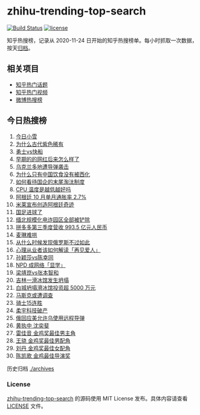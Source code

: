 # zhihu-trending-top-search

[![Build Status](https://github.com/justjavac/zhihu-trending-top-search/workflows/ci/badge.svg?branch=main)](https://github.com/justjavac/zhihu-trending-top-search/actions)
[![license](https://img.shields.io/github/license/justjavac/zhihu-trending-top-search)](https://github.com/justjavac/zhihu-trending-top-search/blob/main/LICENSE)

知乎热搜榜，记录从 2020-11-24 日开始的知乎热搜榜单。每小时抓取一次数据，按天[归档](./archives)。

## 相关项目

- [知乎热门话题](https://github.com/justjavac/zhihu-trending-hot-questions)
- [知乎热门视频](https://github.com/justjavac/zhihu-trending-hot-video)
- [微博热搜榜](https://github.com/justjavac/weibo-trending-hot-search)

## 今日热搜榜

<!-- BEGIN -->
<!-- 最后更新时间 Fri Nov 22 2024 19:08:36 GMT+0800 (China Standard Time) -->

1. [今日小雪](https://www.zhihu.com/search?q=%E4%BB%8A%E6%97%A5%E5%B0%8F%E9%9B%AA)
1. [为什么古代紫色稀有](https://www.zhihu.com/search?q=%E4%B8%BA%E4%BB%80%E4%B9%88%E5%8F%A4%E4%BB%A3%E7%B4%AB%E8%89%B2%E7%A8%80%E6%9C%89)
1. [勇士vs快船](https://www.zhihu.com/search?q=%E5%8B%87%E5%A3%ABvs%E5%BF%AB%E8%88%B9)
1. [早期的的网红后来怎么样了](https://www.zhihu.com/search?q=%E6%97%A9%E6%9C%9F%E7%9A%84%E7%9A%84%E7%BD%91%E7%BA%A2%E5%90%8E%E6%9D%A5%E6%80%8E%E4%B9%88%E6%A0%B7%E4%BA%86)
1. [乌克兰多地遭导弹袭击](https://www.zhihu.com/search?q=%E4%B9%8C%E5%85%8B%E5%85%B0%E5%A4%9A%E5%9C%B0%E9%81%AD%E5%AF%BC%E5%BC%B9%E8%A2%AD%E5%87%BB)
1. [为什么只有中国饮食没有被西化](https://www.zhihu.com/search?q=%E4%B8%BA%E4%BB%80%E4%B9%88%E5%8F%AA%E6%9C%89%E4%B8%AD%E5%9B%BD%E9%A5%AE%E9%A3%9F%E6%B2%A1%E6%9C%89%E8%A2%AB%E8%A5%BF%E5%8C%96)
1. [如何看待国企的末尾淘汰制度](https://www.zhihu.com/search?q=%E5%A6%82%E4%BD%95%E7%9C%8B%E5%BE%85%E5%9B%BD%E4%BC%81%E7%9A%84%E6%9C%AB%E5%B0%BE%E6%B7%98%E6%B1%B0%E5%88%B6%E5%BA%A6)
1. [CPU 温度是越低越好吗](https://www.zhihu.com/search?q=CPU%20%E6%B8%A9%E5%BA%A6%E6%98%AF%E8%B6%8A%E4%BD%8E%E8%B6%8A%E5%A5%BD%E5%90%97)
1. [阿根廷 10 月单月通胀率 2.7%](https://www.zhihu.com/search?q=%E9%98%BF%E6%A0%B9%E5%BB%B7%2010%20%E6%9C%88%E5%8D%95%E6%9C%88%E9%80%9A%E8%83%80%E7%8E%87%202.7%25)
1. [米莱宣布创造阿根廷奇迹](https://www.zhihu.com/search?q=%E7%B1%B3%E8%8E%B1%E5%AE%A3%E5%B8%83%E5%88%9B%E9%80%A0%E9%98%BF%E6%A0%B9%E5%BB%B7%E5%A5%87%E8%BF%B9)
1. [国足进球了](https://www.zhihu.com/search?q=%E5%9B%BD%E8%B6%B3%E8%BF%9B%E7%90%83%E4%BA%86)
1. [缅北规模化电诈园区全部被铲除](https://www.zhihu.com/search?q=%E7%BC%85%E5%8C%97%E8%A7%84%E6%A8%A1%E5%8C%96%E7%94%B5%E8%AF%88%E5%9B%AD%E5%8C%BA%E5%85%A8%E9%83%A8%E8%A2%AB%E9%93%B2%E9%99%A4)
1. [拼多多第三季度营收 993.5 亿元人民币](https://www.zhihu.com/search?q=%E6%8B%BC%E5%A4%9A%E5%A4%9A%E7%AC%AC%E4%B8%89%E5%AD%A3%E5%BA%A6%E8%90%A5%E6%94%B6%20993.5%20%E4%BA%BF%E5%85%83%E4%BA%BA%E6%B0%91%E5%B8%81)
1. [麦琳难哄](https://www.zhihu.com/search?q=%E9%BA%A6%E7%90%B3%E9%9A%BE%E5%93%84)
1. [从什么时候发现俄罗斯不过如此](https://www.zhihu.com/search?q=%E4%BB%8E%E4%BB%80%E4%B9%88%E6%97%B6%E5%80%99%E5%8F%91%E7%8E%B0%E4%BF%84%E7%BD%97%E6%96%AF%E4%B8%8D%E8%BF%87%E5%A6%82%E6%AD%A4)
1. [心理从业者该如何解读「再见爱人」](https://www.zhihu.com/search?q=%E5%BF%83%E7%90%86%E4%BB%8E%E4%B8%9A%E8%80%85%E8%AF%A5%E5%A6%82%E4%BD%95%E8%A7%A3%E8%AF%BB%E3%80%8C%E5%86%8D%E8%A7%81%E7%88%B1%E4%BA%BA%E3%80%8D)
1. [孙颖莎vs陈幸同](https://www.zhihu.com/search?q=%E5%AD%99%E9%A2%96%E8%8E%8Evs%E9%99%88%E5%B9%B8%E5%90%8C)
1. [NPD 成网络「显学」](https://www.zhihu.com/search?q=NPD%20%E6%88%90%E7%BD%91%E7%BB%9C%E3%80%8C%E6%98%BE%E5%AD%A6%E3%80%8D)
1. [梁靖崑vs张本智和](https://www.zhihu.com/search?q=%E6%A2%81%E9%9D%96%E5%B4%91vs%E5%BC%A0%E6%9C%AC%E6%99%BA%E5%92%8C)
1. [吉林一滑冰馆发生坍塌](https://www.zhihu.com/search?q=%E5%90%89%E6%9E%97%E4%B8%80%E6%BB%91%E5%86%B0%E9%A6%86%E5%8F%91%E7%94%9F%E5%9D%8D%E5%A1%8C)
1. [白城坍塌滑冰馆投资超 5000 万元](https://www.zhihu.com/search?q=%E7%99%BD%E5%9F%8E%E5%9D%8D%E5%A1%8C%E6%BB%91%E5%86%B0%E9%A6%86%E6%8A%95%E8%B5%84%E8%B6%85%205000%20%E4%B8%87%E5%85%83)
1. [马斯克或遭调查](https://www.zhihu.com/search?q=%E9%A9%AC%E6%96%AF%E5%85%8B%E6%88%96%E9%81%AD%E8%B0%83%E6%9F%A5)
1. [骑士15连胜](https://www.zhihu.com/search?q=%E9%AA%91%E5%A3%AB15%E8%BF%9E%E8%83%9C)
1. [柔宇科技破产](https://www.zhihu.com/search?q=%E6%9F%94%E5%AE%87%E7%A7%91%E6%8A%80%E7%A0%B4%E4%BA%A7)
1. [俄回应美允许乌使用远程导弹](https://www.zhihu.com/search?q=%E4%BF%84%E5%9B%9E%E5%BA%94%E7%BE%8E%E5%85%81%E8%AE%B8%E4%B9%8C%E4%BD%BF%E7%94%A8%E8%BF%9C%E7%A8%8B%E5%AF%BC%E5%BC%B9)
1. [黄执中 沈奕斐](https://www.zhihu.com/search?q=%E9%BB%84%E6%89%A7%E4%B8%AD%20%E6%B2%88%E5%A5%95%E6%96%90)
1. [雷佳音 金鸡奖最佳男主角](https://www.zhihu.com/search?q=%E9%9B%B7%E4%BD%B3%E9%9F%B3%20%E9%87%91%E9%B8%A1%E5%A5%96%E6%9C%80%E4%BD%B3%E7%94%B7%E4%B8%BB%E8%A7%92)
1. [王骁 金鸡奖最佳男配角](https://www.zhihu.com/search?q=%E7%8E%8B%E9%AA%81%20%E9%87%91%E9%B8%A1%E5%A5%96%E6%9C%80%E4%BD%B3%E7%94%B7%E9%85%8D%E8%A7%92)
1. [刘丹 金鸡奖最佳女配角](https://www.zhihu.com/search?q=%E5%88%98%E4%B8%B9%20%E9%87%91%E9%B8%A1%E5%A5%96%E6%9C%80%E4%BD%B3%E5%A5%B3%E9%85%8D%E8%A7%92)
1. [陈凯歌 金鸡最佳导演奖](https://www.zhihu.com/search?q=%E9%99%88%E5%87%AF%E6%AD%8C%20%E9%87%91%E9%B8%A1%E6%9C%80%E4%BD%B3%E5%AF%BC%E6%BC%94%E5%A5%96)

<!-- END -->

历史归档 [./archives](./archives)

### License

[zhihu-trending-top-search](https://github.com/justjavac/zhihu-trending-top-search) 的源码使用 MIT License
发布。具体内容请查看 [LICENSE](./LICENSE) 文件。
